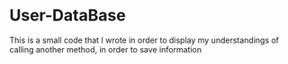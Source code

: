 # User-DataBase
This is a small code that I wrote in order to display my understandings of calling another method, in order to save information
